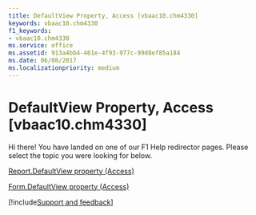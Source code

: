 ```yaml
---
title: DefaultView Property, Access [vbaac10.chm4330]
keywords: vbaac10.chm4330
f1_keywords:
- vbaac10.chm4330
ms.service: office
ms.assetid: 913a4bb4-461e-4f93-977c-99d8ef85a184
ms.date: 06/08/2017
ms.localizationpriority: medium
---
```



# DefaultView Property, Access [vbaac10.chm4330]

Hi there! You have landed on one of our F1 Help redirector pages. Please select the topic you were looking for below.

[Report.DefaultView property (Access)](https://msdn.microsoft.com/library/75eb8fcd-9e28-bda4-d560-a2a5bfca0450%28Office.15%29.aspx)

[Form.DefaultView property (Access)](https://msdn.microsoft.com/library/bb44eca9-1576-794a-0558-f67e2d37559b%28Office.15%29.aspx)

[!include[Support and feedback](~/includes/feedback-boilerplate.md)]